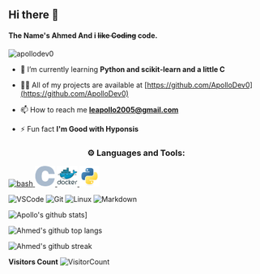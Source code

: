 ## Hi there 👋

#### The Name's Ahmed And i ~~like Coding~~ code.

<p align="left"> <img src="https://komarev.com/ghpvc/?username=apollodev0&label=Profile%20views&color=0e75b6&style=flat" alt="apollodev0" /> </p>

- 🌱 I’m currently learning **Python and scikit-learn and a little C**

- 👨‍💻 All of my projects are available at [https://github.com/ApolloDev0](https://github.com/ApolloDev0)

- 📫 How to reach me **leapollo2005@gmail.com**

- ⚡ Fun fact **I'm Good with Hyponsis**


<h3 align="center"> ⚙️ Languages and Tools:</h3>
<p align="left"> <a href="https://www.gnu.org/software/bash/" target="_blank"> <img src="https://www.vectorlogo.zone/logos/gnu_bash/gnu_bash-icon.svg" alt="bash" width="40" height="40"/> </a> <a href="https://www.cprogramming.com/" target="_blank"> <img src="https://raw.githubusercontent.com/devicons/devicon/master/icons/c/c-original.svg" alt="c" width="40" height="40"/> </a> <a href="https://www.docker.com/" target="_blank"> <img src="https://raw.githubusercontent.com/devicons/devicon/master/icons/docker/docker-original-wordmark.svg" alt="docker" width="40" height="40"/> </a> <a href="https://www.python.org" target="_blank"> <img src="https://raw.githubusercontent.com/devicons/devicon/master/icons/python/python-original.svg" alt="python" width="40" height="40"/> </a></p>

![VSCode](https://img.shields.io/badge/-vscode-00a8e8?style=for-the-badge&logo=visual-studio-code)
![Git](https://img.shields.io/badge/git%20-%23F05033.svg?&style=for-the-badge&logo=git&logoColor=white)
![Linux](https://img.shields.io/badge/-linux-772953?style=for-the-badge&logo=linux)
![Markdown](https://img.shields.io/badge/markdown-%23000000.svg?&style=for-the-badge&logo=markdown&logoColor=white)

![Apollo's github stats](https://github-readme-stats.vercel.app/api?username=ApolloDev0&theme=synthwave&show_icons=true)]

![Ahmed's github top langs](https://github-readme-stats.vercel.app/api/top-langs?username=ApolloDev0&show_icons=true&locale=en&layout=compact&theme=gruvbox)

![Ahmed's github streak](https://github-readme-streak-stats.herokuapp.com/?user=ApolloDev0&show_icons=true&locale=en&layout=compact&theme=gruvbox)


**Visitors Count**
![VisitorCount](https://profile-counter.glitch.me/{ApolloDev0}/count.svg)
